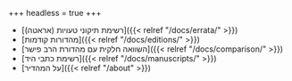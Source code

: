 +++
headless = true
+++

- [רשימת תיקוני טעויות (אראטה)]({{< relref "/docs/errata/" >}})
- [מהדורות קודמות]({{< relref "/docs/editions/" >}})
- [השוואה חלקית עם מהדורת הרב פישר]({{< relref "/docs/comparison/" >}})
- [רשימת כתבי היד]({{< relref "/docs/manuscripts/" >}})
- [על המהדיר]({{< relref "/about" >}})
